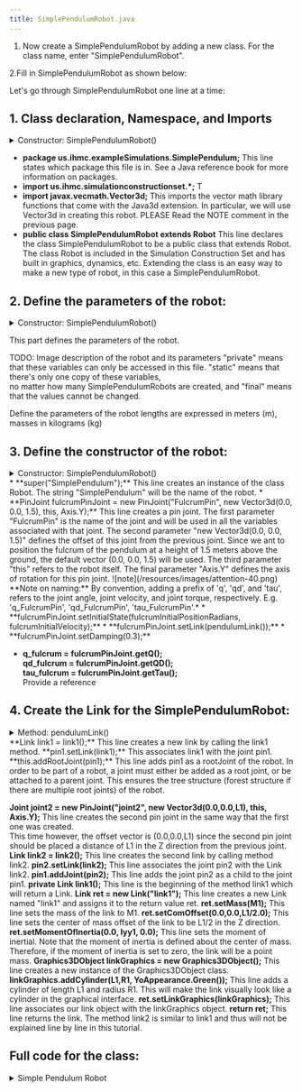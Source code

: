```yaml
---
title: SimplePendulumRobot.java
---
```


1. Now create a SimplePendulumRobot by adding a new class. For the class name, enter "SimplePendulumRobot". 

<!--The pendulum will be stationary. You will shortly learn how to change its initial condition have it move.-->

<!--![note](/resources/images/attention-40.png) **NOTE: Depending on Eclipse's configuration you may face an Access Restriction error when the _Vector3d(0.0, 0.0, 0.0)_ method is called.**  -->
<!--This error will refer to the vecmath.jar file in your java directory. To fix this, you must go to: -->
<!--_Window -> Preferences_. Click the _Java_ tab, The _Compiler_ subtab, then _Error/Warnings_. Click the _Deprecated and Restricted APIs_ tab.-->
<!--Then, change Forbidden reference (access rules) from Error to Warning or Ignore.-->
<!--Now you should be able to paste the code below without any problems.-->

<!--On Eclipse for OS X, select the project, _SimplePendulum_, click the drop down next to the run arrow and select _Run Configuration_. -->
<!--In the new window that appears, select the Arguments tab and uncheck _'Use the -XstartOnFirstThread argument when launching with SWT'_.-->

 
2.Fill in SimplePendulumRobot as shown below:


Let's go through SimplePendulumRobot one line at a time:

## 1. Class declaration, Namespace, and Imports 
<details>
<summary> Constructor: SimplePendulumRobot() </summary>

{% highlight java %}
package us.ihmc.exampleSimulations.simplePendulum; 

import us.ihmc.graphics3DAdapter.graphics.Graphics3DObject;
import us.ihmc.graphics3DAdapter.graphics.appearances.YoAppearance;
import us.ihmc.robotics.Axis;
import us.ihmc.robotics.dataStructures.variable.DoubleYoVariable;

// These lines import all the classes from the SimulationConstructionSet Library.
import us.ihmc.simulationconstructionset.Link;
import us.ihmc.simulationconstructionset.PinJoint;
import us.ihmc.simulationconstructionset.Robot;

import javax.vecmath.Vector3d;

{% endhighlight %}
</details>

* **package us.ihmc.exampleSimulations.SimplePendulum;** This line states which package this file is in. See a Java reference book for more information on packages.
* **import us.ihmc.simulationconstructionset.*;** T
* **import javax.vecmath.Vector3d;** This imports the vector math library functions that come with the Java3d extension. In particular, we will use Vector3d in creating this robot. 
PLEASE Read the NOTE comment in the previous page.
* **public class SimplePendulumRobot extends Robot** This line declares the class SimplePendulumRobot to be a public class that extends Robot. 
The class Robot is included in the Simulation Construction Set and has built in graphics, dynamics, etc. Extending the class is an easy way to make a new type of robot, in this case a SimplePendulumRobot.


## 2. Define the parameters of the robot:
<details>
<summary> Constructor: SimplePendulumRobot() </summary>

{% highlight java %}
 
public class SimplePendulumRobot extends Robot
{

   public static final double FULCRUM_RADIUS = 0.02;
   
   public static final double ROD_LENGTH = 1.0;
   public static final double ROD_RADIUS = 0.01;
   public static final double ROD_MASS = 0.01;

   public static final double BALL_RADIUS = 0.05;
   public static final double BALL_MASS = 1.0;

   // I = mrˆ2 pendulum's resistance to changes to its rotation in kg.mˆ2
   public static final double FULCRUM_MOMENT_OF_INERTIA_ABOUT_Y = ROD_LENGTH * ROD_LENGTH * BALL_MASS; 

   private double fulcrumInitialPositionDegrees = 90.0;
   private double fulcrumInitialPositionRadians = fulcrumInitialPositionDegrees * Math.PI / 180.0;
   private double fulcrumInitialVelocity = 0.0;

   private DoubleYoVariable tau_fulcrum, q_fulcrum, qd_fulcrum; // Respectively Torque, Position, Velocity

{% endhighlight %}
</details>

This part defines the parameters of the robot.
<!--L1 and L2 are the link lengths, M1 and M2 are the link masses, and R1 and R2 are the radii of the links, Iyy1 and Iyy2 are the moments of inertia of the links.-->
TODO: Image description of the robot and its parameters
"private" means that these variables can only be accessed in this file. "static" means that there's only one copy of these variables,  
no matter how many SimplePendulumRobots are created, and "final" means that the values cannot be changed.

Define the parameters of the robot
lengths are expressed in meters (m), masses in kilograms (kg)

## 3. Define the constructor of the robot:
<details>
<summary> Constructor: SimplePendulumRobot() </summary>
{% highlight java %}
   public SimplePendulumRobot()
   {
      // a. Call parent class Robot constructor
      super("pendulum");

      // b. Add a pin joint to the robot
      PinJoint fulcrumPinJoint = new PinJoint("FulcrumPin", new Vector3d(0.0, 0.0, 1.5), this, Axis.Y);
      fulcrumPinJoint.setInitialState(fulcrumInitialPositionRadians, fulcrumInitialVelocity);
      fulcrumPinJoint.setLink(pendulumLink());
      fulcrumPinJoint.setDamping(0.3);

      q_fulcrum = fulcrumPinJoint.getQ();
      qd_fulcrum = fulcrumPinJoint.getQD();
      tau_fulcrum = fulcrumPinJoint.getTau();


      this.addRootJoint(fulcrumPinJoint);
   }

{% endhighlight %}
</details>   
* **super("SimplePendulum");** This line creates an instance of the class Robot. The string "SimplePendulum" will be the name of the robot.  
* **PinJoint fulcrumPinJoint = new PinJoint("FulcrumPin", new Vector3d(0.0, 0.0, 1.5), this, Axis.Y);** This line creates a pin joint.  
The first parameter "FulcrumPin" is the name of the joint and will be used in all the variables associated with that joint.  
The second parameter "new Vector3d(0.0, 0.0, 1.5)" defines the offset of this joint from the previous joint.  
Since we ant to position the fulcrum of the pendulum at a height of 1.5 meters above the ground, the default vector (0.0, 0.0, 1.5) will be used.   
The third parameter "this" refers to the robot itself. The final parameter "Axis.Y" defines the axis of rotation for this pin joint.  
![note](/resources/images/attention-40.png) **Note on naming:** By convention, adding a prefix of 'q', 'qd', and 'tau', refers to the joint angle, joint velocity, and joint torque, respectively.  
E.g.  'q_FulcrumPin',  'qd_FulcrumPin', 'tau_FulcrumPin'.*
* **fulcrumPinJoint.setInitialState(fulcrumInitialPositionRadians, fulcrumInitialVelocity);**
* **fulcrumPinJoint.setLink(pendulumLink());**
* **fulcrumPinJoint.setDamping(0.3);**

* **q_fulcrum = fulcrumPinJoint.getQ();  
qd_fulcrum = fulcrumPinJoint.getQD();  
tau_fulcrum = fulcrumPinJoint.getTau();**  
Provide a reference 


   
## 4. Create the Link for the SimplePendulumRobot:  
<details>
<summary> Method: pendulumLink() </summary>
{% highlight java %}
    private Link pendulumLink()
    {
      Link pendulumLink = new Link("PendulumLink");
      pendulumLink.setMomentOfInertia(0.0, FULCRUM_MOMENT_OF_INERTIA_ABOUT_Y, 0.0);
      pendulumLink.setMass(BALL_MASS);
      pendulumLink.setComOffset(0.0, 0.0, -ROD_LENGTH);
    
      Graphics3DObject pendulumGraphics = new Graphics3DObject();
      pendulumGraphics.addSphere(FULCRUM_RADIUS, YoAppearance.BlueViolet());
      pendulumGraphics.translate(0.0, 0.0, -ROD_LENGTH);
      pendulumGraphics.addCylinder(ROD_LENGTH, ROD_RADIUS, YoAppearance.Black());
      pendulumGraphics.translate(0.0, 0.0, 0.0);
      pendulumGraphics.addSphere(BALL_RADIUS, YoAppearance.Chartreuse());
      pendulumLink.setLinkGraphics(pendulumGraphics);
    
      return pendulumLink;
}
{% endhighlight %} 
</details>
**Link link1 = link1();** This line creates a new link by calling the link1 method.
**pin1.setLink(link1);** This associates link1 with the joint pin1.
**this.addRootJoint(pin1);** This line adds pin1 as a rootJoint of the robot. In order to be part of a robot, a joint must either be added as a root joint, or be attached to a parent joint.  
This ensures the tree structure (forest structure if there are multiple root joints) of the robot.
   
**Joint joint2 = new PinJoint("joint2", new Vector3d(0.0,0.0,L1), this, Axis.Y);** This line creates the second pin joint in the same way that the first one was created.  
This time however, the offset vector is (0.0,0.0,L1) since the second pin joint should be placed a distance of L1 in the Z direction from the previous joint.
**Link link2 = link2();** This line creates the second link by calling method link2.
**pin2.setLink(link2);** This line associates the joint pin2 with the Link link2.
**pin1.addJoint(pin2);** This line adds the joint pin2 as a child to the joint pin1.
**private Link link1();** This line is the beginning of the method link1 which will return a Link.
**Link ret = new Link("link1");** This line creates a new Link named "link1" and assigns it to the return value ret.
**ret.setMass(M1);** This line sets the mass of the link to M1.
**ret.setComOffset(0.0,0.0,L1/2.0);** This line sets the center of mass offset of the link to be L1/2 in the Z direction.
**ret.setMomentOfInertia(0.0, Iyy1, 0.0);** This line sets the moment of inertial. Note that the moment of inertia is defined about the center of mass.  
Therefore, if the moment of inertia is set to zero, the link will be a point mass.
**Graphics3DObject linkGraphics = new Graphics3DObject();** This line creates a new instance of the Graphics3DObject class.
**linkGraphics.addCylinder(L1,R1, YoAppearance.Green());** This line adds a cylinder of length L1 and radius R1. This will make the link visually look like a cylinder in the graphical interface.
**ret.setLinkGraphics(linkGraphics);** This line associates our link object with the linkGraphics object.
**return ret;** This line returns the link. The method link2 is similar to link1 and thus will not be explained line by line in this tutorial.
   

## Full code for the class:  
<details>
<summary> Simple Pendulum Robot </summary>

    FULL CODE HERE!


</details>


 
